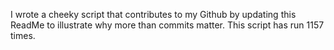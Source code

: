 I wrote a cheeky script that contributes to my Github by updating this ReadMe to illustrate why more than commits matter. This script has run 1157 times.
